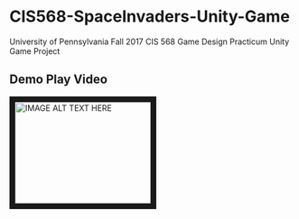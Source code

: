 # CIS568-SpaceInvaders-Unity-Game
University of Pennsylvania Fall 2017 CIS 568 Game Design Practicum Unity Game Project

## Demo Play Video
<a href="http://www.youtube.com/watch?feature=player_embedded&v=Yf8iUUnUjf0
" target="_blank"><img src="http://img.youtube.com/vi/Yf8iUUnUjf0/0.jpg" 
alt="IMAGE ALT TEXT HERE" width="240" height="180" border="10" /></a>